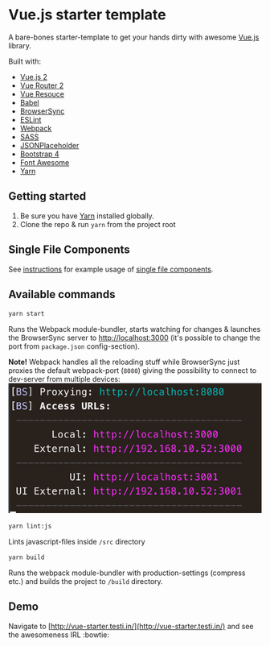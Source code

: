 # Vue.js starter template

A bare-bones starter-template to get your hands dirty with awesome [Vue.js](https://github.com/vuejs/vue) library.

Built with:
* [Vue.js 2](https://github.com/vuejs/vue)
* [Vue Router 2](https://github.com/vuejs/vue-router)
* [Vue Resouce](https://github.com/vuejs/vue-resource)
* [Babel](https://babeljs.io/)
* [BrowserSync](https://www.browsersync.io/)
* [ESLint](http://eslint.org/)
* [Webpack](https://webpack.github.io/)
* [SASS](http://sass-lang.com/)
* [JSONPlaceholder](http://jsonplaceholder.typicode.com/)
* [Bootstrap 4](https://v4-alpha.getbootstrap.com/)
* [Font Awesome](http://fontawesome.io/)
* [Yarn](https://yarnpkg.com/en/docs/install)

## Getting started

1. Be sure you have [Yarn](https://yarnpkg.com/en/docs/install) installed globally.
2. Clone the repo & run `yarn` from the project root

## Single File Components
See [instructions](docs/single-file-components.md) for example usage of [single file components](https://vuejs.org/v2/guide/single-file-components.html).

## Available commands

```sh
yarn start
```

Runs the Webpack module-bundler, starts watching for changes & launches the BrowserSync server to [http://localhost:3000](http://localhost:3000) (it's possible to change the port from `package.json` config-section).

**Note!** Webpack handles all the reloading stuff while BrowserSync just proxies the default webpack-port (`8080`) giving the possibility to connect to dev-server from multiple devices: 
![BrowserSync](.github/browsersync.png)


```sh
yarn lint:js
```

Lints javascript-files inside `/src` directory

```sh
yarn build
```

Runs the webpack module-bundler with production-settings (compress etc.) and builds the project to `/build` directory.

## Demo
Navigate to [http://vue-starter.testi.in/](http://vue-starter.testi.in/) and see the awesomeness IRL :bowtie:
